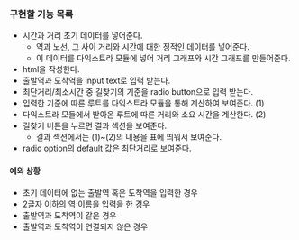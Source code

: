 ### 구현할 기능 목록

- 시간과 거리 초기 데이터를 넣어준다.
  - 역과 노선, 그 사이 거리와 시간에 대한 정적인 데이터를 넣어준다.
  - 이 데이터를 다익스트라 모듈에 넣어 거리 그래프와 시간 그래프를 만들어준다.
- html을 작성한다.
- 출발역과 도착역을 input text로 입력 받는다.
- 최단거리/최소시간 중 길찾기의 기준을 radio button으로 입력 받는다.
- 입력한 기준에 따른 루트를 다익스트라 모듈을 통해 계산하여 보여준다. (1)
- 다익스트라 모듈에서 받아온 루트에 따른 거리와 소요 시간을 계산한다. (2)
- 길찾기 버튼을 누르면 결과 섹션을 보여준다.
  - 결과 섹션에서는 (1)~(2)의 내용을 표에 띄워서 보여준다.
- radio option의 default 값은 최단거리로 보여준다.

#### 예외 상황

- 초기 데이터에 없는 출발역 혹은 도착역을 입력한 경우
- 2글자 이하의 역 이름을 입력을 한 경우
- 출발역과 도착역이 같은 경우
- 출발역과 도착역이 연결되지 않은 경우
